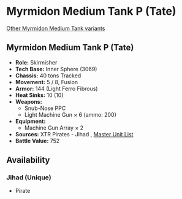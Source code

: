 # Myrmidon Medium Tank P (Tate) 

[Other Myrmidon Medium Tank variants](../myrmidon_medium_tank.md) 

## Myrmidon Medium Tank P (Tate) 

- **Role:** Skirmisher 
- **Tech Base:** Inner Sphere (3069) 
- **Chassis:** 40 tons Tracked 
- **Movement:** 5 / 8, Fusion 
- **Armor:** 144 (Light Ferro Fibrous) 
- **Heat Sinks:** 10 (10) 
- **Weapons:** 
  - Snub-Nose PPC 
  - Light Machine Gun × 6 (ammo: 200) 
- **Equipment:** 
  - Machine Gun Array × 2 
- **Sources:** XTR Pirates - Jihad , [Master Unit List](http://masterunitlist.info/Unit/Details/4690) 
- **Battle Value:** 752 

## Availability 

### Jihad (Unique) 

- Pirate 

